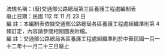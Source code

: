 法規名稱：(廢)交通部公路總局第三區養護工程處編制表  
廢止日期：民國 112 年 11 月 23 日  
編 註：本編制表依據交通部公路總局各區養護工程處組織準則第 4  
條訂定，內容請參閱相關圖表附檔。  
編 註：交通部公路總局各區養護工程處組織準則於中華民國一百一  
十二年十一月二十三日廢止  


